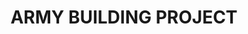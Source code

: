 ---
#preview
title: ARMY BUILDING PROJECT
image: /img/managerexp1.png
short: "Drainage And Water Supply System,Heating System(Boiler and Radiators) and Gas System."
location: "Lebanon"
dates: "2005"


details:
    items:
        - label: Main Contractor
          value: Rifaat Saad Eng. Contracting Trad.EST.

        - label: Mechanical Contractor
          value: ISACO  

        - label: Mechanical Consultant
          value: ARMY Organization

        - label: Duration
          value: 2 Years 
        
        - label: Completion Date
          value: 2005
      
#full details
checklist:
    title: Scope Of Work
    items:
        - Drainage And Water Supply System.
        - Heating System(Boiler and Radiators).
        - Gas System.

slider: 
    items:
        - image: /img/managerexp1.png
          alt: "image"
---